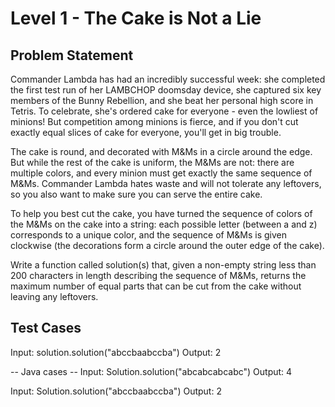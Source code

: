 # Level 1 - The Cake is Not a Lie

## Problem Statement

Commander Lambda has had an incredibly successful week: she completed the first test run of her LAMBCHOP doomsday device, she captured six key members of the Bunny Rebellion, and she beat her personal high score in Tetris. To celebrate, she's ordered cake for everyone - even the lowliest of minions! But competition among minions is fierce, and if you don't cut exactly equal slices of cake for everyone, you'll get in big trouble. 

The cake is round, and decorated with M&Ms in a circle around the edge. But while the rest of the cake is uniform, the M&Ms are not: there are multiple colors, and every minion must get exactly the same sequence of M&Ms. Commander Lambda hates waste and will not tolerate any leftovers, so you also want to make sure you can serve the entire cake.

To help you best cut the cake, you have turned the sequence of colors of the M&Ms on the cake into a string: each possible letter (between a and z) corresponds to a unique color, and the sequence of M&Ms is given clockwise (the decorations form a circle around the outer edge of the cake).

Write a function called solution(s) that, given a non-empty string less than 200 characters in length describing the sequence of M&Ms, returns the maximum number of equal parts that can be cut from the cake without leaving any leftovers.

## Test Cases

Input:
solution.solution("abccbaabccba")
Output:
    2

-- Java cases --
Input:
Solution.solution("abcabcabcabc")
Output:
    4

Input:
Solution.solution("abccbaabccba")
Output:
    2
